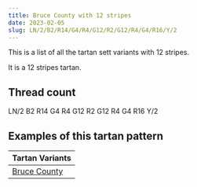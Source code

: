```yaml
---
title: Bruce County with 12 stripes
date: 2023-02-05
slug: LN/2/B2/R14/G4/R4/G12/R2/G12/R4/G4/R16/Y/2
---
```

This is a list of all the tartan sett variants with 12 stripes.

It is a 12 stripes tartan.


## Thread count
LN/2 B2 R14 G4 R4 G12 R2 G12 R4 G4 R16 Y/2

## Examples of this tartan pattern

| Tartan Variants |
|---------------|
| [Bruce County](/variants/ln/2/b2/r14/g4/r4/g12/r2/g12/r4/g4/r16/y/2-b304080-g008000-lne0e0e0-rc00000-yf0c000)||

